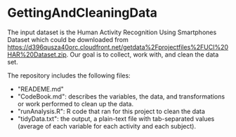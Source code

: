 # GettingAndCleaningData

The input dataset is the Human Activity Recognition Using Smartphones Dataset which could be downloaded from <https://d396qusza40orc.cloudfront.net/getdata%2Fprojectfiles%2FUCI%20HAR%20Dataset.zip>. Our goal is to collect, work with, and clean the data set. 

The repository includes the following files:

* "READEME.md"
* "CodeBook.md": describes the variables, the data, and transformations or work performed to clean up the data.
* "runAnalysis.R": R code that ran for this project to clean the data
* "tidyData.txt":  the output, a plain-text file with tab-separated values (average of each variable for each activity and each subject).

